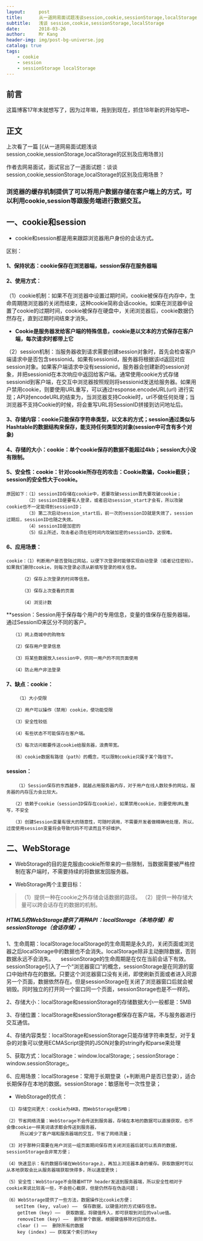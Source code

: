```yaml
---
layout:     post
title:      从一道网易面试题浅谈session,cookie,sessionStorage,localStorage的区别及应用场景
subtitle:   浅谈 session,cookie,sessionStorage,localStorage
date:       2018-03-26
author:     Mr Kang
header-img: img/post-bg-universe.jpg
catalog: true
tags:
    - cookie
    - session
    - sessionStorage localStorage
---
```



## 前言

这篇博客17年末就想写了，因为过年嘛，拖到到现在，抓住18年新的开始写吧~


## 正文

上次看了一篇 [《从一道网易面试题浅谈session,cookie,sessionStorage,localStorage的区别及应用场景》]

作者去网易面试，面试官出了一道面试题：谈谈session,cookie,sessionStorage,localStorage的区别及应用场景？

### 浏览器的缓存机制提供了可以将用户数据存储在客户端上的方式，可以利用cookie,session等跟服务端进行数据交互。

## 一、cookie和session

- cookie和session都是用来跟踪浏览器用户身份的会话方式。

区别：

#### 1、保持状态：cookie保存在浏览器端，session保存在服务器端

#### 2、使用方式：

（1）cookie机制：如果不在浏览器中设置过期时间，cookie被保存在内存中，生命周期随浏览器的关闭而结束，这种cookie简称会话cookie。如果在浏览器中设置了cookie的过期时间，cookie被保存在硬盘中，关闭浏览器后，cookie数据仍然存在，直到过期时间结束才消失。

- **Cookie是服务器发给客户端的特殊信息，cookie是以文本的方式保存在客户端，每次请求时都带上它**

（2）session机制：当服务器收到请求需要创建session对象时，首先会检查客户端请求中是否包含sessionid。如果有sessionid，服务器将根据该id返回对应session对象。如果客户端请求中没有sessionid，服务器会创建新的session对象，并把sessionid在本次响应中返回给客户端。通常使用cookie方式存储sessionid到客户端，在交互中浏览器按照规则将sessionid发送给服务器。如果用户禁用cookie，则要使用URL重写，可以通过response.encodeURL(url) 进行实现；API对encodeURL的结束为，当浏览器支持Cookie时，url不做任何处理；当浏览器不支持Cookie的时候，将会重写URL将SessionID拼接到访问地址后。

#### 3、存储内容：cookie只能保存字符串类型，以文本的方式；session通过类似与Hashtable的数据结构来保存，能支持任何类型的对象(session中可含有多个对象)

#### 4、存储的大小：cookie：单个cookie保存的数据不能超过4kb；session大小没有限制。

#### 5、安全性：cookie：针对cookie所存在的攻击：Cookie欺骗，Cookie截获；session的安全性大于cookie。
```
原因如下：（1）sessionID存储在cookie中，若要攻破session首先要攻破cookie；
　　　　　（2）sessionID是要有人登录，或者启动session_start才会有，所以攻破cookie也不一定能得到sessionID；
　　　　　（3）第二次启动session_start后，前一次的sessionID就是失效了，session过期后，sessionID也随之失效。
　　　　　（4）sessionID是加密的
　　　　　（5）综上所述，攻击者必须在短时间内攻破加密的sessionID，这很难。
```
#### 6、应用场景：

```
cookie：（1）判断用户是否登陆过网站，以便下次登录时能够实现自动登录（或者记住密码）。如果我们删除cookie，则每次登录必须从新填写登录的相关信息。

　　　　（2）保存上次登录的时间等信息。

　　　　（3）保存上次查看的页面

　　　　（4）浏览计数
```

**session：Session用于保存每个用户的专用信息，变量的值保存在服务器端，通过SessionID来区分不同的客户。

```
　　（1）网上商城中的购物车

　　（2）保存用户登录信息

　　（3）将某些数据放入session中，供同一用户的不同页面使用

　　（4）防止用户非法登录
```

 #### 7、缺点：cookie：
 
```
    （1）大小受限
    
　　（2）用户可以操作（禁用）cookie，使功能受限

　　（3）安全性较低

　　（4）有些状态不可能保存在客户端。

　　（5）每次访问都要传送cookie给服务器，浪费带宽。

　　（6）cookie数据有路径（path）的概念，可以限制cookie只属于某个路径下。
```
  #### session：

```
 　 （1）Session保存的东西越多，就越占用服务器内存，对于用户在线人数较多的网站，服务器的内存压力会比较大。

　　（2）依赖于cookie（sessionID保存在cookie），如果禁用cookie，则要使用URL重写，不安全

　　（3）创建Session变量有很大的随意性，可随时调用，不需要开发者做精确地处理，所以，过度使用session变量将会导致代码不可读而且不好维护。
```
## 二、WebStorage

- WebStorage的目的是克服由cookie所带来的一些限制，当数据需要被严格控制在客户端时，不需要持续的将数据发回服务器。

- WebStorage两个主要目标：

>（1）提供一种在cookie之外存储会话数据的路径。
 （2）提供一种存储大量可以跨会话存在的数据的机制。

##### HTML5的WebStorage提供了两种API：localStorage（本地存储）和sessionStorage（会话存储）。

1、生命周期：localStorage:localStorage的生命周期是永久的，关闭页面或浏览器之后localStorage中的数据也不会消失。localStorage除非主动删除数据，否则数据永远不会消失。
　sessionStorage的生命周期是在仅在当前会话下有效。sessionStorage引入了一个“浏览器窗口”的概念，sessionStorage是在同源的窗口中始终存在的数据。只要这个浏览器窗口没有关闭，即使刷新页面或者进入同源另一个页面，数据依然存在。但是sessionStorage在关闭了浏览器窗口后就会被销毁。同时独立的打开同一个窗口同一个页面，sessionStorage也是不一样的。

2、存储大小：localStorage和sessionStorage的存储数据大小一般都是：5MB

3、存储位置：localStorage和sessionStorage都保存在客户端，不与服务器进行交互通信。

4、存储内容类型：localStorage和sessionStorage只能存储字符串类型，对于复杂的对象可以使用ECMAScript提供的JSON对象的stringify和parse来处理

5、获取方式：localStorage：window.localStorage;；sessionStorage：window.sessionStorage;。

6、应用场景：localStoragese：常用于长期登录（+判断用户是否已登录），适合长期保存在本地的数据。sessionStorage：敏感账号一次性登录；

- WebStorage的优点：

```
（1）存储空间更大：cookie为4KB，而WebStorage是5MB；

（2）节省网络流量：WebStorage不会传送到服务器，存储在本地的数据可以直接获取，也不会像cookie一样美词请求都会传送到服务器，
     所以减少了客户端和服务器端的交互，节省了网络流量；

（3）对于那种只需要在用户浏览一组页面期间保存而关闭浏览器后就可以丢弃的数据，sessionStorage会非常方便；

（4）快速显示：有的数据存储在WebStorage上，再加上浏览器本身的缓存。获取数据时可以从本地获取会比从服务器端获取快得多，所以速度更快；

（5）安全性：WebStorage不会随着HTTP header发送到服务器端，所以安全性相对于cookie来说比较高一些，不会担心截获，但是仍然存在伪造问题；

（6）WebStorage提供了一些方法，数据操作比cookie方便；
　　setItem (key, value) ——  保存数据，以键值对的方式储存信息。
    getItem (key) ——  获取数据，将键值传入，即可获取到对应的value值。
    removeItem (key) ——  删除单个数据，根据键值移除对应的信息。
    clear () ——  删除所有的数据
    key (index) —— 获取某个索引的key
